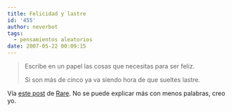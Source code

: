 ```yaml
---
title: Felicidad y lastre
id: '455'
author: neverbot
tags:
  - pensamientos aleatorios
date: 2007-05-22 00:09:15
---
```


> Escribe en un papel las cosas que necesitas para ser feliz.
> 
> Si son más de cinco ya va siendo hora de que sueltes lastre.

Vía [este post](http://rare.bulletrain.net/felicidad-y-lastre/) de [Rare](http://rare.bulletrain.net/). No se puede explicar más con menos palabras, creo yo.